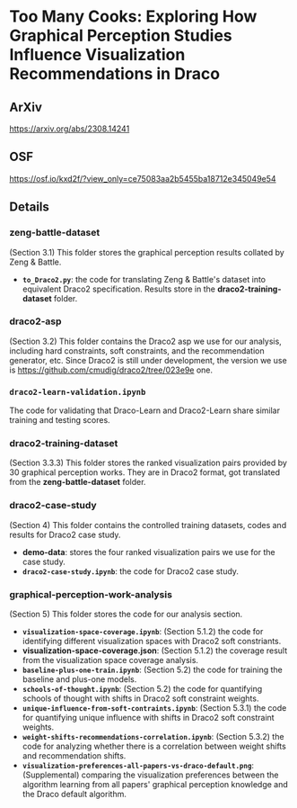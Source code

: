 # Too Many Cooks: Exploring How Graphical Perception Studies Influence Visualization Recommendations in Draco

## ArXiv

https://arxiv.org/abs/2308.14241

## OSF

https://osf.io/kxd2f/?view_only=ce75083aa2b5455ba18712e345049e54

## Details

### **zeng-battle-dataset**

(Section 3.1) This folder stores the graphical perception results collated by Zeng & Battle.

- **`to_Draco2.py`**: the code for translating Zeng & Battle's dataset into equivalent Draco2 specification. Results store in the **draco2-training-dataset** folder.

### **draco2-asp**

(Section 3.2) This folder contains the Draco2 asp we use for our analysis, including hard constraints, soft constraints, and the recommendation generator, etc. Since Draco2 is still under development, the version we use is https://github.com/cmudig/draco2/tree/023e9e one.

### `draco2-learn-validation.ipynb`

The code for validating that Draco-Learn and Draco2-Learn share similar training and testing scores.

### **draco2-training-dataset**

(Section 3.3.3) This folder stores the ranked visualization pairs provided by 30 graphical perception works. They are in Draco2 format, got translated from the **zeng-battle-dataset** folder.

### **draco2-case-study**

(Section 4) This folder contains the controlled training datasets, codes and results for Draco2 case study.

- **demo-data**: stores the four ranked visualization pairs we use for the case study.
- **`draco2-case-study.ipynb`**: the code for Draco2 case study.

### **graphical-perception-work-analysis**

(Section 5) This folder stores the code for our analysis section.

- **`visualization-space-coverage.ipynb`**: (Section 5.1.2) the code for identifying different visualization spaces with Draco2 soft constriants.
- **visualization-space-coverage.json**: (Section 5.1.2) the coverage result from the visualization space coverage analysis.
- **`baseline-plus-one-train.ipynb`**: (Section 5.2) the code for training the baseline and plus-one models.
- **`schools-of-thought.ipynb`**: (Section 5.2) the code for quantifying schools of thought with shifts in Draco2 soft constraint weights.
- **`unique-influence-from-soft-contraints.ipynb`**: (Section 5.3.1) the code for quantifying unique influence with shifts in Draco2 soft constraint weights.
- **`weight-shifts-recommendations-correlation.ipynb`**: (Section 5.3.2) the code for analyzing whether there is a correlation between weight shifts and recommendation shifts.
- **`visualization-preferences-all-papers-vs-draco-default.png`**: (Supplemental) comparing the visualization preferences between the algorithm learning from all papers' graphical perception knowledge and the Draco default algorithm.
